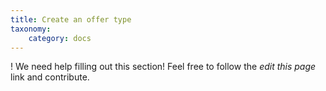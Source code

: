 ```yaml
---
title: Create an offer type
taxonomy:
    category: docs
---
```


! We need help filling out this section! Feel free to follow the *edit this page* link and contribute.
